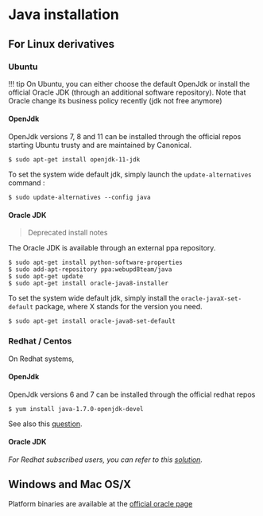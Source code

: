 # Java installation

## For Linux derivatives

### Ubuntu 

!!! tip
    On Ubuntu, you can either choose the default OpenJdk or
    install the official Oracle JDK (through an additional software repository).
    Note that Oracle change its business policy recently (jdk not free anymore)  
    
    

#### OpenJdk 

OpenJdk versions 7, 8 and 11 can be installed through the official repos 
starting Ubuntu trusty and are maintained by Canonical.

```console
$ sudo apt-get install openjdk-11-jdk
```

To set the system wide default jdk, simply launch the `update-alternatives` command :

```console
$ sudo update-alternatives --config java
```

#### Oracle JDK

> Deprecated install notes

The Oracle JDK is available through an external ppa repository.

```console
$ sudo apt-get install python-software-properties
$ sudo add-apt-repository ppa:webupd8team/java
$ sudo apt-get update
$ sudo apt-get install oracle-java8-installer
```

To set the system wide default jdk, simply install the `oracle-javaX-set-default` package, where X stands for the version you need.

```console
$ sudo apt-get install oracle-java8-set-default
```


### Redhat / Centos

On Redhat systems,

#### OpenJdk 

OpenJdk versions 6 and 7 can be installed through the official redhat repos

```console
$ yum install java-1.7.0-openjdk-devel
```
   
See also this [question](https://access.redhat.com/documentation/en-US/JBoss_Enterprise_Application_Platform/6/html/Installation_Guide/Install_OpenJDK_on_Red_Hat_Enterprise_Linux.html).

#### Oracle JDK

*For Redhat subscribed users, you can refer to this [solution](https://access.redhat.com/solutions/732883).*


## Windows and Mac OS/X

Platform binaries are available at the [official oracle page](http://www.oracle.com/technetwork/java/javase/downloads/index.html)
